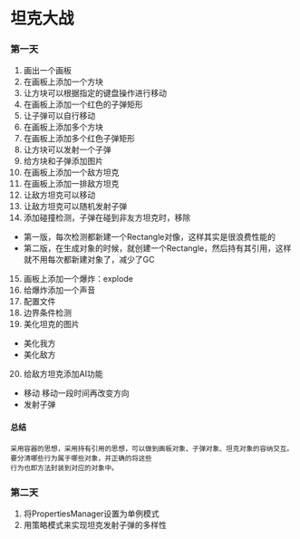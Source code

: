 # 坦克大战
### 第一天
1. 画出一个画板
2. 在画板上添加一个方块
3. 让方块可以根据指定的键盘操作进行移动
4. 在画板上添加一个红色的子弹矩形
5. 让子弹可以自行移动
6. 在画板上添加多个方块
7. 在画板上添加多个红色子弹矩形
8. 让方块可以发射一个子弹
9. 给方块和子弹添加图片
10. 在画板上添加一个敌方坦克
11. 在画板上添加一排敌方坦克
12. 让敌方坦克可以移动
13. 让敌方坦克可以随机发射子弹
14. 添加碰撞检测，子弹在碰到非友方坦克时，移除
- 第一版，每次检测都新建一个Rectangle对像，这样其实是很浪费性能的
- 第二版，在生成对象的时候，就创建一个Rectangle，然后持有其引用，这样就不用每次都新建对象了，减少了GC
15. 画板上添加一个爆炸：explode
16. 给爆炸添加一个声音
17. 配置文件
18. 边界条件检测
19. 美化坦克的图片
- 美化我方
- 美化敌方
20. 给敌方坦克添加AI功能
- 移动
    移动一段时间再改变方向
- 发射子弹
#### 总结
    采用容器的思想，采用持有引用的思想，可以做到画板对象、子弹对象、坦克对象的容纳交互。要分清哪些行为属于哪些对象，并正确的将这些
    行为也即方法封装到对应的对象中。
 
### 第二天
1. 将PropertiesManager设置为单例模式
2. 用策略模式来实现坦克发射子弹的多样性